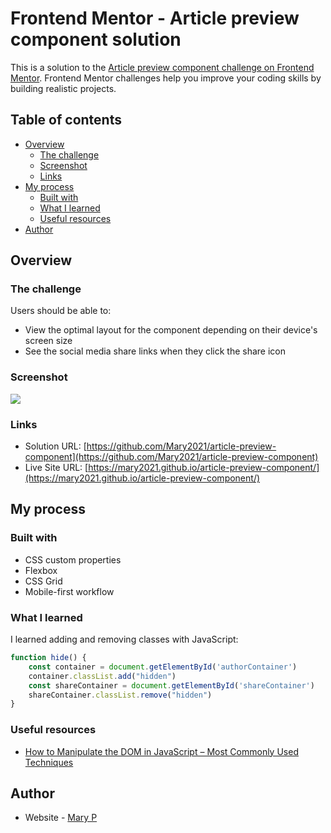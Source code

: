 # Frontend Mentor - Article preview component solution

This is a solution to the [Article preview component challenge on Frontend Mentor](https://www.frontendmentor.io/challenges/article-preview-component-dYBN_pYFT). Frontend Mentor challenges help you improve your coding skills by building realistic projects. 

## Table of contents

- [Overview](#overview)
  - [The challenge](#the-challenge)
  - [Screenshot](#screenshot)
  - [Links](#links)
- [My process](#my-process)
  - [Built with](#built-with)
  - [What I learned](#what-i-learned)
  - [Useful resources](#useful-resources)
- [Author](#author)

## Overview

### The challenge

Users should be able to:

- View the optimal layout for the component depending on their device's screen size
- See the social media share links when they click the share icon

### Screenshot

![](./desktop-preview.jpg)

### Links

- Solution URL: [https://github.com/Mary2021/article-preview-component](https://github.com/Mary2021/article-preview-component)
- Live Site URL: [https://mary2021.github.io/article-preview-component/](https://mary2021.github.io/article-preview-component/)

## My process

### Built with

- CSS custom properties
- Flexbox
- CSS Grid
- Mobile-first workflow

### What I learned

I learned adding and removing classes with JavaScript:

```js
function hide() {
    const container = document.getElementById('authorContainer')
    container.classList.add("hidden") 
    const shareContainer = document.getElementById('shareContainer')
    shareContainer.classList.remove("hidden")
}
```

### Useful resources

- [How to Manipulate the DOM in JavaScript – Most Commonly Used Techniques](https://www.freecodecamp.org/news/javascript-document-object-model-explained/)


## Author

- Website - [Mary P](https://github.com/Mary2021)
